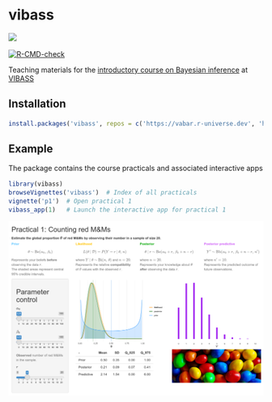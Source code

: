 
<!-- README.md is generated from README.Rmd. Please edit that file -->

# vibass

[<img src="http://vabar.es/images//widget_vibass7.jpg" width="300px"/>](http://vabar.es/events/vibass7/)

<!-- badges: start -->

[![R-CMD-check](https://github.com/VABAR/vibass/workflows/R-CMD-check/badge.svg)](https://github.com/VABAR/vibass/actions)
<!-- badges: end -->

Teaching materials for the [introductory course on Bayesian
inference](http://vabar.es/events/vibass7-intro/) at
[VIBASS](http://vabar.es/events/vibass7/)

## Installation

``` r
install.packages('vibass', repos = c('https://vabar.r-universe.dev', 'https://cloud.r-project.org'))
```

## Example

The package contains the course practicals and associated interactive
apps

``` r
library(vibass)
browseVignettes('vibass')  # Index of all practicals
vignette('p1')  # Open practical 1
vibass_app(1)   # Launch the interactive app for practical 1
```

![](man/figures/p1_app.png)
